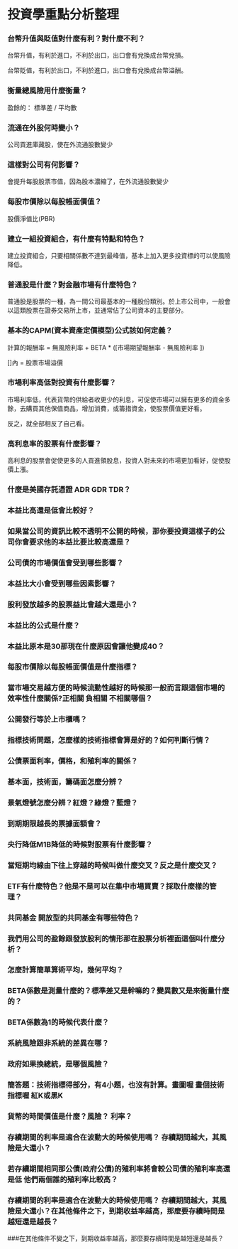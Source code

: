 # 投資學重點分析整理

### 台幣升值與貶值對什麼有利？對什麼不利？

台幣升值，有利於進口，不利於出口，出口會有兌換成台幣兌損。

台幣貶值，有利於出口，不利於進口，出口會有兌換成台幣溢酬。


### 衡量總風險用什麼衡量？

盈餘的： 標準差 / 平均數

### 流通在外股何時變小？

公司買進庫藏股，使在外流通股數變少

### 這樣對公司有何影響？

會提升每股股票市值，因為股本濃縮了，在外流通股數變少

### 每股市價除以每股帳面價值？

股價淨值比(PBR)

### 建立一組投資組合，有什麼有特點和特色？

建立投資組合，只要相關係數不達到最峰值，基本上加入更多投資標的可以使風險降低。

### 普通股是什麼？對金融市場有什麼特色？

普通股是股票的一種，為一間公司最基本的一種股份類別。於上市公司中，一般會以這類股票在證券交易所上市，並通常佔了公司資本的主要部分。

### 基本的CAPM(資本資產定價模型)公式該如何定義？

計算的報酬率 = 無風險利率 + BETA * ([市場期望報酬率 -  無風險利率 ])

[]內 = 股票市場溢價

### 市場利率高低對投資有什麼影響？

市場利率低，代表貨幣的供給者收更少的利息，可促使市場可以擁有更多的資金多餘，去購買其他保值商品，增加消費，或籌措資金，使股票價值更好看。

反之，就全部相反了自己看。

### 高利息率的股票有什麼影響？

高利息的股票會促使更多的人買進領股息，投資人對未來的市場更加看好，促使股價上漲。

### 什麼是美國存託憑證 ADR GDR TDR？



### 本益比高還是低會比較好？

### 如果當公司的資訊比較不透明不公開的時候，那你要投資這樣子的公司你會要求他的本益比要比較高還是？

### 公司債的市場價值會受到哪些影響？

### 本益比大小會受到哪些因素影響？

### 股利發放越多的股票益比會越大還是小？

### 本益比的公式是什麼？

### 本益比原本是30那現在什麼原因會讓他變成40？

### 每股市價除以每股帳面價值是什麼指標？

### 當市場交易越方便的時候流動性越好的時候那一般而言跟這個市場的效率性什麼關係?正相關 負相關 不相關哪個？

### 公開發行等於上市櫃嗎？

### 指標技術問題，怎麼樣的技術指標會算是好的？如何判斷行情？

### 公債票面利率，價格，和殖利率的關係？

### 基本面，技術面，籌碼面怎麼分辨？

### 景氣燈號怎麼分辨？紅燈？綠燈？藍燈？

### 到期期限越長的票據面額會？

### 央行降低M1B降低的時候對股票有什麼影響？

### 當短期均線由下往上穿越的時候叫做什麼交叉？反之是什麼交叉？

### ETF有什麼特色？他是不是可以在集中市場買賣？採取什麼樣的管理？

### 共同基金 開放型的共同基金有哪些特色？

### 我們用公司的盈餘跟發放股利的情形那在股票分析裡面這個叫什麼分析？

### 怎麼計算簡單算術平均，幾何平均？

### BETA係數是測量什麼的？標準差又是幹嘛的？變異數又是來衡量什麼的？

### BETA係數為1的時候代表什麼？

### 系統風險跟非系統的差異在哪？

### 政府如果換總統，是哪個風險？

### 簡答題：技術指標得部分，有4小題，也沒有計算。畫圖喔 畫個技術指標喔 紅K或黑K

### 貨幣的時間價值是什麼？風險？ 利率？

### 存續期間的利率是適合在波動大的時候使用嗎？ 存續期間越大，其風險是大還小？

### 若存續期間相同那公債(政府公債)的殖利率將會較公司債的殖利率高還是低 他們兩個誰的殖利率比較高？

### 存續期間的利率是適合在波動大的時候使用嗎？ 存續期間越大，其風險是大還小？在其他條件之下，到期收益率越高，那麼要存續時間是越短還是越長？

###在其他條件不變之下，到期收益率越高，那麼要存續時間是越短還是越長？
